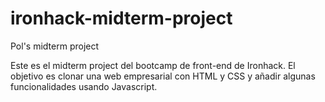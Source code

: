 # ironhack-midterm-project
Pol's midterm project

Este es el midterm project del bootcamp de front-end de Ironhack.
El objetivo es clonar una web empresarial con HTML y CSS y añadir algunas funcionalidades usando Javascript.
